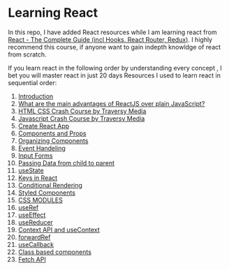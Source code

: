 # Learning React

In this repo, I have added React resources while I am learning react from [React - The Complete Guide (incl Hooks, React Router, Redux)](https://www.udemy.com/course/react-the-complete-guide-incl-redux/).  I highly recommend this course, if anyone want to gain indepth knowldge of react from scratch.

If you learn react in the following order by understanding every concept , I bet you will master react in just 20 days 
Resources I used to learn react in sequential order:
1. [Introduction](https://www.javatpoint.com/react-introduction#:~:text=%E2%86%92%20%E2%86%90%20prev-,React%20Introduction,a%20software%20engineer%20at%20Facebook.)
2. [What are the main advantages of ReactJS over plain JavaScript?](https://www.quora.com/What-are-the-main-advantages-of-ReactJS-over-plain-JavaScript)
3. [HTML CSS Crash Course by Traversy Media](https://www.youtube.com/watch?v=UB1O30fR-EE&list=PLillGF-RfqbZTASqIqdvm1R5mLrQq79CU)
4. [Javascript Crash Course by Traversy Media](https://www.youtube.com/watch?v=hdI2bqOjy3c&list=PLillGF-RfqbbnEGy3ROiLWk7JMCuSyQtX)
5. [Create React App](https://github.com/facebook/create-react-app)
6. [Components and Props](https://reactjs.org/docs/components-and-props.html)
7. [Organizing Components](https://reactjs.org/docs/faq-structure.html)
8. [Event Handeling](https://reactjs.org/docs/handling-events.html)
9. [Input Forms](https://reactjs.org/docs/forms.html)
10. [Passing Data from child to parent](https://www.geeksforgeeks.org/how-to-pass-data-from-child-component-to-its-parent-in-reactjs/)
11. [useState](https://reactjs.org/docs/hooks-state.html)
12. [Keys in React](https://reactjs.org/docs/lists-and-keys.html)
13. [Conditional Rendering](https://reactjs.org/docs/conditional-rendering.html)
14. [Styled Components](https://github.com/styled-components/styled-components)
15. [CSS MODULES](https://github.com/css-modules/css-modules)
16. [useRef](https://www.w3schools.com/react/react_useref.asp)
17. [useEffect](https://reactjs.org/docs/hooks-effect.html)
18. [useReducer](https://www.w3schools.com/react/react_usereducer.asp)
19. [Context API and useContext](https://dmitripavlutin.com/react-context-and-usecontext/)
20. [forwardRef](https://reactjs.org/docs/forwarding-refs.html)
21. [useCallback](https://www.w3schools.com/react/react_usecallback.asp)
22. [Class based components](https://www.geeksforgeeks.org/reactjs-class-based-components/)
23. [Fetch API](https://jasonwatmore.com/post/2020/01/27/react-fetch-http-get-request-examples)
